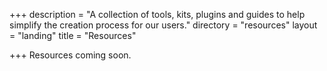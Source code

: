 +++
description = "A collection of tools, kits, plugins and guides to help simplify the creation process for our users."
directory = "resources"
layout = "landing"
title = "Resources"

+++
Resources coming soon.